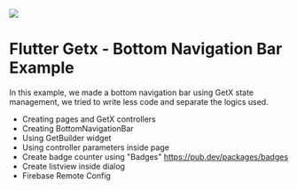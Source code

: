 ![](https://i.postimg.cc/d1bp9zpL/part-2.png)

# Flutter Getx - Bottom Navigation Bar Example

In this example, we made a bottom navigation bar using GetX state management, we tried to write less code and separate the logics used.

- Creating pages and GetX controllers
- Creating BottomNavigationBar
- Using GetBuilder widget
- Using controller parameters inside page
- Create badge counter using "Badges" https://pub.dev/packages/badges
- Create listview inside dialog
- Firebase Remote Config
